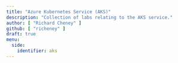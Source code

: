 ```yaml
---
title: "Azure Kubernetes Service (AKS)"
description: "Collection of labs relating to the AKS service."
author: [ "Richard Cheney" ]
github: [ "richeney" ]
draft: true
menu:
  side:
    identifier: aks
---
```

